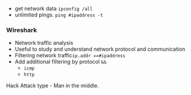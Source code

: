 - get network data
`ipconfig /all`
- unlimited pings.
`ping #ipaddress -t`
  
### Wireshark 
- Network traffic analysis
- Useful to study and understand network protocol and communication
- Filtering network traffic`ip.addr ==#ipaddress`
- Add additional filtering by protocol `&&`
    - `icmp`
    - `http`
    
    

Hack Attack type - Man in the middle. 
